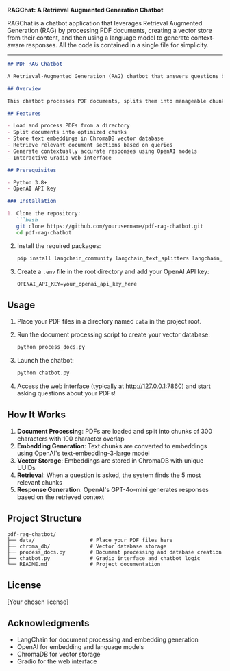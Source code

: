 **RAGChat: A Retrieval Augmented Generation Chatbot**

RAGChat is a chatbot application that leverages Retrieval Augmented Generation (RAG) by processing PDF documents, creating a vector store from their content, and then using a language model to generate context-aware responses. All the code is contained in a single file for simplicity.

---
```markdown
## PDF RAG Chatbot

A Retrieval-Augmented Generation (RAG) chatbot that answers questions based on PDF documents. This project uses LangChain, OpenAI's embedding and language models, and ChromaDB for vector storage to create an interactive chatbot that references specific information from your PDF files.

## Overview

This chatbot processes PDF documents, splits them into manageable chunks, and stores these chunks as vector embeddings in a ChromaDB database. When you ask questions, it retrieves the most relevant chunks and uses them to inform the AI's response, ensuring answers are grounded in your documents rather than the model's general knowledge.

## Features

- Load and process PDFs from a directory
- Split documents into optimized chunks
- Store text embeddings in ChromaDB vector database
- Retrieve relevant document sections based on queries
- Generate contextually accurate responses using OpenAI models
- Interactive Gradio web interface

## Prerequisites

- Python 3.8+
- OpenAI API key

### Installation

1. Clone the repository:
   ```bash
   git clone https://github.com/yourusername/pdf-rag-chatbot.git
   cd pdf-rag-chatbot
   ```

2. Install the required packages:
   ```bash
   pip install langchain_community langchain_text_splitters langchain_openai langchain_chroma gradio python-dotenv pypdf
   ```

3. Create a `.env` file in the root directory and add your OpenAI API key:
   ```
   OPENAI_API_KEY=your_openai_api_key_here
   ```

## Usage

1. Place your PDF files in a directory named `data` in the project root.

2. Run the document processing script to create your vector database:
   ```python
   python process_docs.py
   ```

3. Launch the chatbot:
   ```python
   python chatbot.py
   ```

4. Access the web interface (typically at http://127.0.0.1:7860) and start asking questions about your PDFs!

## How It Works

1. **Document Processing**: PDFs are loaded and split into chunks of 300 characters with 100 character overlap
2. **Embedding Generation**: Text chunks are converted to embeddings using OpenAI's text-embedding-3-large model
3. **Vector Storage**: Embeddings are stored in ChromaDB with unique UUIDs
4. **Retrieval**: When a question is asked, the system finds the 5 most relevant chunks
5. **Response Generation**: OpenAI's GPT-4o-mini generates responses based on the retrieved context

## Project Structure

```
pdf-rag-chatbot/
├── data/                  # Place your PDF files here
├── chroma_db/             # Vector database storage
├── process_docs.py        # Document processing and database creation
├── chatbot.py             # Gradio interface and chatbot logic
└── README.md              # Project documentation
```

## License

[Your chosen license]

## Acknowledgments

- LangChain for document processing and embedding generation
- OpenAI for embedding and language models
- ChromaDB for vector storage
- Gradio for the web interface
```

